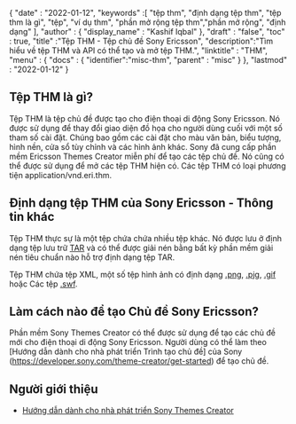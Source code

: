 {
  "date" : "2022-01-12",
  "keywords" :[ "tệp thm", "định dạng tệp thm", "tệp thm là gì", "tệp", "ví dụ thm", "phần mở rộng tệp thm","phần mở rộng", "định dạng" ],
  "author" : {
    "display_name" : "Kashif Iqbal"
},
  "draft" : "false",
  "toc" : true,
  "title" :"Tệp THM - Tệp chủ đề Sony Ericsson",
  "description":"Tìm hiểu về tệp THM và API có thể tạo và mở tệp THM.",
  "linktitle" : "THM",
  "menu" : {
    "docs" : {
      "identifier":"misc-thm",
      "parent" : "misc"
}
},
  "lastmod" : "2022-01-12"
}

## Tệp THM là gì?

Tệp THM là tệp chủ đề được tạo cho điện thoại di động Sony Ericsson. Nó được sử dụng để thay đổi giao diện đồ họa cho người dùng cuối với một số tham số cài đặt. Chúng bao gồm các cài đặt cho màu văn bản, biểu tượng, hình nền, cửa sổ tùy chỉnh và các hình ảnh khác. Sony đã cung cấp phần mềm Ericsson Themes Creator miễn phí để tạo các tệp chủ đề. Nó cũng có thể được sử dụng để mở các tệp THM hiện có. Các tệp THM có loại phương tiện application/vnd.eri.thm.

## Định dạng tệp THM của Sony Ericsson - Thông tin khác

Tệp THM thực sự là một tệp chứa chứa nhiều tệp khác. Nó được lưu ở định dạng tệp lưu trữ [TAR](/vi/compression/tar/) và có thể được giải nén bằng bất kỳ phần mềm giải nén tiêu chuẩn nào hỗ trợ định dạng tệp TAR.

Tệp THM chứa tệp XML, một số tệp hình ảnh có định dạng [.png](/vi/image/png/), [.pjg](/vi/image/jpeg/), [.gif](/vi/image/gif/) hoặc Các tệp [.swf](/vi/page-description-language/swf/).

## Làm cách nào để tạo Chủ đề Sony Ericsson?

Phần mềm Sony Themes Creator có thể được sử dụng để tạo các chủ đề mới cho điện thoại di động Sony Ericsson. Người dùng có thể làm theo [Hướng dẫn dành cho nhà phát triển Trình tạo chủ đề] của Sony (https://developer.sony.com/theme-creator/get-started) để tạo chủ đề.

## Người giới thiệu

* [Hướng dẫn dành cho nhà phát triển Sony Themes Creator](https://developer.sony.com/theme-creator/get-started)

